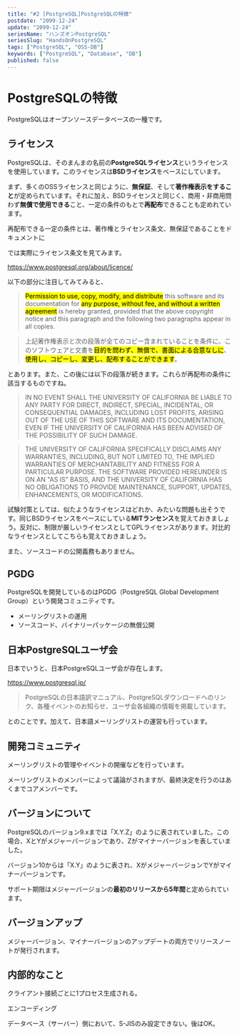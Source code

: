 ```yaml
---
title: "#2 [PostgreSQL]PostgreSQLの特徴"
postdate: "2099-12-24"
update: "2099-12-24"
seriesName: "ハンズオンPostgreSQL"
seriesSlug: "HandsOnPostgreSQL"
tags: ["PostgreSQL", "OSS-DB"]
keywords: ["PostgreSQL", "Database", "DB"]
published: false
---
```


# PostgreSQLの特徴

PostgreSQLはオープンソースデータベースの一種です。

## ライセンス

PostgreSQLは、そのまんまの名前の**PostgreSQLライセンス**というライセンスを使用しています。このライセンスは**BSDライセンス**をベースにしています。

まず、多くのOSSライセンスと同じように、**無保証**、そして**著作権表示をすること**が定められています。それに加え、BSDライセンスと同じく、商用・非商用問わず**無償で使用できる**こと、一定の条件のもとで**再配布**できることも定めれています。

再配布できる一定の条件とは、著作権とライセンス条文、無保証であることをドキュメントに


では実際にライセンス条文を見てみます。

https://www.postgresql.org/about/licence/

以下の部分に注目してみてみると、

> <mark>Permission to use, copy, modify, and distribute</mark> this software and its documentation for <mark>any purpose, without fee, and without a written agreement</mark> is hereby granted, provided that the above copyright notice and this paragraph and the following two paragraphs appear in all copies.

> 上記著作権表示と次の段落が全てのコピー含まれていることを条件に、このソフトウェアと文書を<mark>目的を問わず、無償で、書面による合意なしに</mark>、<mark>使用し、コピーし、変更し、配布することができます</mark>。

とあります。また、この後には以下の段落が続きます。これらが再配布の条件に該当するものですね。

> IN NO EVENT SHALL THE UNIVERSITY OF CALIFORNIA BE LIABLE TO ANY PARTY FOR DIRECT, INDIRECT, SPECIAL, INCIDENTAL, OR CONSEQUENTIAL DAMAGES, INCLUDING LOST PROFITS, ARISING OUT OF THE USE OF THIS SOFTWARE AND ITS DOCUMENTATION, EVEN IF THE UNIVERSITY OF CALIFORNIA HAS BEEN ADVISED OF THE POSSIBILITY OF SUCH DAMAGE.

> THE UNIVERSITY OF CALIFORNIA SPECIFICALLY DISCLAIMS ANY WARRANTIES, INCLUDING, BUT NOT LIMITED TO, THE IMPLIED WARRANTIES OF MERCHANTABILITY AND FITNESS FOR A PARTICULAR PURPOSE. THE SOFTWARE PROVIDED HEREUNDER IS ON AN "AS IS" BASIS, AND THE UNIVERSITY OF CALIFORNIA HAS NO OBLIGATIONS TO PROVIDE MAINTENANCE, SUPPORT, UPDATES, ENHANCEMENTS, OR MODIFICATIONS.

試験対策としては、似たようなライセンスはどれか、みたいな問題も出そうです。同じBSDライセンスをベースにしている**MITランセンス**を覚えておきましょう。反対に、制限が厳しいライセンスとしてGPLライセンスがあります。対比的なライセンスとしてこちらも覚えておきましょう。

また、ソースコードの公開義務もありません。

## PGDG

PostgreSQLを開発しているのはPGDG（PostgreSQL Global Development Group）という開発コミュニティです。

- メーリングリストの運用
- ソースコード、バイナリーパッケージの無償公開

## 日本PostgreSQLユーザ会

日本でいうと、日本PostgreSQLユーザ会が存在します。

https://www.postgresql.jp/

> PostgreSQLの日本語訳マニュアル、PostgreSQLダウンロードへのリンク、各種イベントのお知らせ、ユーザ会各組織の情報を掲載しています。

とのことです。加えて、日本語メーリングリストの運営も行っています。


## 開発コミュニティ

メーリングリストの管理やイベントの開催などを行っています。

メーリングリストのメンバーによって議論がされますが、最終決定を行うのはあくまでコアメンバーです。

## バージョンについて

PostgreSQLのバージョン9.xまでは「X.Y.Z」のように表されていました。この場合、XとYがメジャーバージョンであり、Zがマイナーバージョンを表していました。

バージョン10からは「X.Y」のように表され、XがメジャーバージョンでYがマイナーバージョンです。

サポート期限はメジャーバージョンの**最初のリリースから5年間**と定められています。

## バージョンアップ

メジャーバージョン、マイナーバージョンのアップデートの両方でリリースノートが発行されます。

## 内部的なこと

クライアント接続ごとに1プロセス生成される。

エンコーディング

データベース（サーバー）側において、S-JISのみ設定できない。後はOK。
